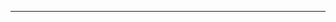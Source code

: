 <!--
CO_OP_TRANSLATOR_METADATA:
{
  "original_hash": "b12098603dc3061d3cdac77ecce93658",
  "translation_date": "2025-08-28T18:26:12+00:00",
  "source_file": "03-CoreGenerativeAITechniques/README.md",
  "language_code": "mo"
}
-->


---

